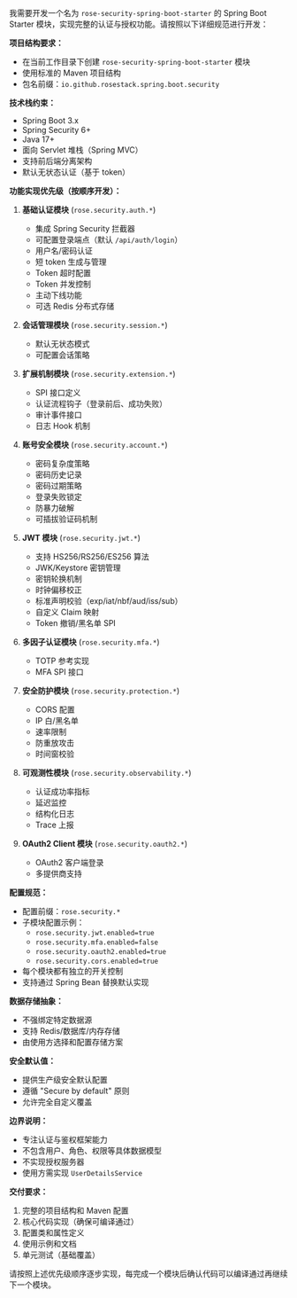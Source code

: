 我需要开发一个名为 `rose-security-spring-boot-starter` 的 Spring Boot Starter 模块，实现完整的认证与授权功能。请按照以下详细规范进行开发：

**项目结构要求：**
- 在当前工作目录下创建 `rose-security-spring-boot-starter` 模块
- 使用标准的 Maven 项目结构
- 包名前缀：`io.github.rosestack.spring.boot.security`

**技术栈约束：**
- Spring Boot 3.x
- Spring Security 6+
- Java 17+
- 面向 Servlet 堆栈（Spring MVC）
- 支持前后端分离架构
- 默认无状态认证（基于 token）

**功能实现优先级（按顺序开发）：**

1. **基础认证模块** (`rose.security.auth.*`)
    - 集成 Spring Security 拦截器
    - 可配置登录端点（默认 `/api/auth/login`）
    - 用户名/密码认证
    - 短 token 生成与管理
    - Token 超时配置
    - Token 并发控制
    - 主动下线功能
    - 可选 Redis 分布式存储

2. **会话管理模块** (`rose.security.session.*`)
    - 默认无状态模式
    - 可配置会话策略

3. **扩展机制模块** (`rose.security.extension.*`)
    - SPI 接口定义
    - 认证流程钩子（登录前后、成功失败）
    - 审计事件接口
    - 日志 Hook 机制

4. **账号安全模块** (`rose.security.account.*`)
    - 密码复杂度策略
    - 密码历史记录
    - 密码过期策略
    - 登录失败锁定
    - 防暴力破解
    - 可插拔验证码机制

5. **JWT 模块** (`rose.security.jwt.*`)
    - 支持 HS256/RS256/ES256 算法
    - JWK/Keystore 密钥管理
    - 密钥轮换机制
    - 时钟偏移校正
    - 标准声明校验（exp/iat/nbf/aud/iss/sub）
    - 自定义 Claim 映射
    - Token 撤销/黑名单 SPI

6. **多因子认证模块** (`rose.security.mfa.*`)
    - TOTP 参考实现
    - MFA SPI 接口

7. **安全防护模块** (`rose.security.protection.*`)
    - CORS 配置
    - IP 白/黑名单
    - 速率限制
    - 防重放攻击
    - 时间窗校验

8. **可观测性模块** (`rose.security.observability.*`)
    - 认证成功率指标
    - 延迟监控
    - 结构化日志
    - Trace 上报

9. **OAuth2 Client 模块** (`rose.security.oauth2.*`)
    - OAuth2 客户端登录
    - 多提供商支持

**配置规范：**
- 配置前缀：`rose.security.*`
- 子模块配置示例：
    - `rose.security.jwt.enabled=true`
    - `rose.security.mfa.enabled=false`
    - `rose.security.oauth2.enabled=true`
    - `rose.security.cors.enabled=true`
- 每个模块都有独立的开关控制
- 支持通过 Spring Bean 替换默认实现

**数据存储抽象：**
- 不强绑定特定数据源
- 支持 Redis/数据库/内存存储
- 由使用方选择和配置存储方案

**安全默认值：**
- 提供生产级安全默认配置
- 遵循 "Secure by default" 原则
- 允许完全自定义覆盖

**边界说明：**
- 专注认证与鉴权框架能力
- 不包含用户、角色、权限等具体数据模型
- 不实现授权服务器
- 使用方需实现 `UserDetailsService`

**交付要求：**
1. 完整的项目结构和 Maven 配置
2. 核心代码实现（确保可编译通过）
3. 配置类和属性定义
4. 使用示例和文档
5. 单元测试（基础覆盖）

请按照上述优先级顺序逐步实现，每完成一个模块后确认代码可以编译通过再继续下一个模块。
